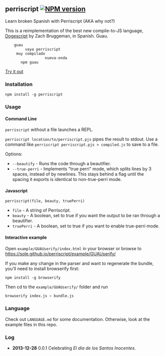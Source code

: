 ## perriscript [![NPM version](https://badge.fury.io/js/perriscript.png)](http://badge.fury.io/js/perriscript)

Learn broken Spanish with Perriscript (AKA why not?)

This is a reimplementation of the best new compile-to-JS language, [Dogescript](https://github.com/remixz/dogescript) by Zach Bruggeman, in Spanish. Guau.

```
    guau
         vaya perriscript
     muy compilado
                  nueva-onda
       npm guau
```

[Try it out](https://sole.github.io/perriscript/example/GUAUserify/)


### Installation

`npm install -g perriscript`

### Usage

#### Command Line

`perriscript` without a file launches a REPL.

`perriscript location/to/perriscript.pjs` pipes the result to stdout. Use a command like `perriscript perriscript.pjs > compiled.js` to save to a file.

Options:

* `--beautify` - Runs the code through a beautifier.
* `--true-perri` - Implements "true perri" mode, which splits lines by 3 spaces, instead of by newlines. This stays behind a flag until the spacing it exports is identical to non-true-perri mode.

#### Javascript

`perriscript(file, beauty, truePerri)`
* `file` - A string of Perriscript.
* `beauty` - A boolean, set to true if you want the output to be ran through a beautifier.
* `truePerri` - A boolean, set to true if you want to enable true-perri mode.

#### Interactive example

Open `example/GUAUserify/index.html` in your browser or browse to https://sole.github.io/perriscript/example/GUAUserify/

If you make any change in the parser and want to regenerate the bundle, you'll need to install browserify first:

```
npm install -g browserify
```

Then cd to the `example/GUAUserify/` folder and run

```bash
browserify index.js > bundle.js
```

### Language

Check out `LANGUAGE.md` for some documentation. Otherwise, look at the example files in this repo.

### Log

* **2013-12-28** 0.0.1 Celebrating *El día de los Santos Inocentes*.
